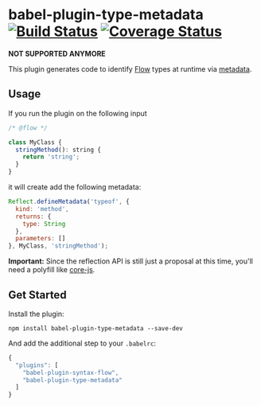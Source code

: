 # babel-plugin-type-metadata [![Build Status](https://travis-ci.org/stephanos/babel-plugin-type-metadata.svg)](https://travis-ci.org/stephanos/babel-plugin-type-metadata) [![Coverage Status](https://coveralls.io/repos/stephanos/babel-plugin-type-metadata/badge.svg?branch=master&service=github)](https://coveralls.io/github/stephanos/babel-plugin-type-metadata?branch=master)


**NOT SUPPORTED ANYMORE**


This plugin generates code to identify
[Flow](http://flowtype.org/)
types at runtime via
[metadata](https://github.com/rbuckton/ReflectDecorators).


## Usage

If you run the plugin on the following input

```js
/* @flow */

class MyClass {
  stringMethod(): string {
    return 'string';
  }
}
```

it will create add the following metadata:

```js
Reflect.defineMetadata('typeof', {
  kind: 'method',
  returns: {
    type: String
  },
  parameters: []
}, MyClass, 'stringMethod');
```

**Important:** Since the reflection API is still just a proposal at this time,
you'll need a polyfill like [core-js](https://github.com/zloirock/core-js).


## Get Started

Install the plugin:

```
npm install babel-plugin-type-metadata --save-dev
```

And add the additional step to your `.babelrc`:

```js
{
  "plugins": [
    "babel-plugin-syntax-flow",
    "babel-plugin-type-metadata"
  ]
}
```
